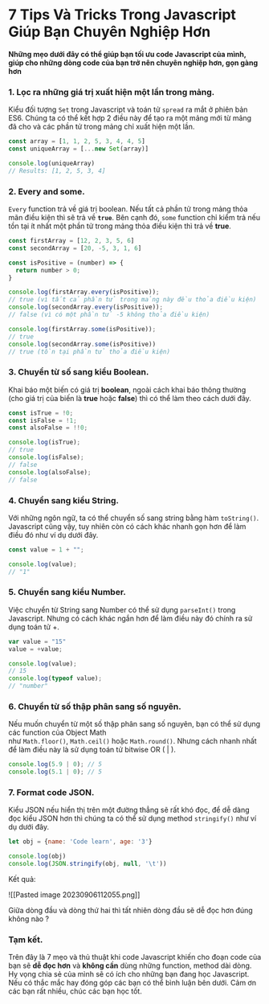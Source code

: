 # 7 Tips Và Tricks Trong Javascript Giúp Bạn Chuyên Nghiệp Hơn

**Những mẹo dưới đây có thể giúp bạn tối ưu code Javascript của mình, giúp cho những dòng code của bạn trở nên chuyên nghiệp hơn, gọn gàng hơn**

### 1. Lọc ra những giá trị xuất hiện một lần trong mảng.

Kiểu đối tượng `Set` trong Javascript và toán tử `spread` ra mắt ở phiên bản ES6. Chúng ta có thể kết hợp 2 điều này để tạo ra một mảng mới từ mảng đã cho và các phần tử trong mảng chỉ xuất hiện một lần.

```javascript
const array = [1, 1, 2, 5, 3, 4, 4, 5]
const uniqueArray = [...new Set(array)]

console.log(uniqueArray)
// Results: [1, 2, 5, 3, 4]
```

### 2. Every and some.

`Every` function trả về giá trị boolean. Nếu tất cả phần tử trong mảng thỏa mãn điều kiện thì sẽ trả về **`true`**. Bên cạnh đó, `some` function chỉ kiểm trả nếu tồn tại ít nhất một phần tử trong mảng thỏa điều kiện thì trả về **true**.

```javascript
const firstArray = [12, 2, 3, 5, 6]
const secondArray = [20, -5, 3, 1, 6]

const isPositive = (number) => {
  return number > 0;
}

console.log(firstArray.every(isPositive));
// true (vì tất cả phần tử trong mảng này đều thỏa điều kiện)
console.log(secondArray.every(isPositive));
// false (vì có một phần tử -5 không thỏa điều kiện)

console.log(firstArray.some(isPositive));
// true
console.log(secondArray.some(isPositive))
// true (tồn tại phần tử thỏa điều kiện)
```

### 3. Chuyển từ số sang kiểu Boolean.

Khai báo một biến có giá trị **boolean**, ngoài cách khai báo thông thường (cho giá trị của biến là **true** hoặc **false**) thì có thể làm theo cách dưới đây.

```javascript
const isTrue = !0;
const isFalse = !1;
const alsoFalse = !!0;

console.log(isTrue);
// true
console.log(isFalse);
// false
console.log(alsoFalse);
// false
```

### 4. Chuyển sang kiểu String.

Với những ngôn ngữ, ta có thể chuyển số sang string bằng hàm `toString()`. Javascript cũng vậy, tuy nhiên còn có cách khác nhanh gọn hơn để làm điều đó như ví dụ dưới đây.

```javascript
const value = 1 + "";

console.log(value);
// "1"
```

### 5. Chuyển sang kiểu Number.

Việc chuyển từ String sang Number có thể sử dụng `parseInt()` trong Javascript. Nhưng có cách khác ngắn hơn để làm điều này đó chính ra sử dụng toán tử +.

```javascript
var value = "15"
value = +value;

console.log(value);
// 15
console.log(typeof value);
// "number"
```

### 6. Chuyển từ số thập phân sang số nguyên.

Nếu muốn chuyển từ một số thập phân sang số nguyên, bạn có thể sử dụng các function của Object Math như `Math.floor()`, `Math.ceil()` hoặc `Math.round()`. Nhưng cách nhanh nhất để làm điều này là sử dụng toán tử bitwise OR ( | ).

```javascript
console.log(5.9 | 0); // 5
console.log(5.1 | 0); // 5
```

### 7. Format code JSON.

Kiểu JSON nếu hiển thị trên một đường thẳng sẽ rất khó đọc, để dễ dàng đọc kiểu JSON hơn thì chúng ta có thể sử dụng method `stringify()` như ví dụ dưới đây.

```javascript
let obj = {name: 'Code learn', age: '3'}

console.log(obj)
console.log(JSON.stringify(obj, null, '\t'))
```

Kết quả:

![[Pasted image 20230906112055.png]]


Giữa dòng đầu và dòng thứ hai thì tất nhiên dòng đầu sẽ dễ đọc hơn đúng không nào ?

### Tạm kết.

Trên đây là 7 mẹo và thủ thuật khi code Javascript khiến cho đoạn code của bạn sẽ **dễ đọc hơn** và **không cần** dùng những function, method dài dòng. Hy vọng chia sẻ của mình sẽ có ích cho những bạn đang học Javascript. Nếu có thắc mắc hay đóng góp các bạn có thể bình luận bên dưới. Cảm ơn các bạn rất nhiều, chúc các bạn học tốt.